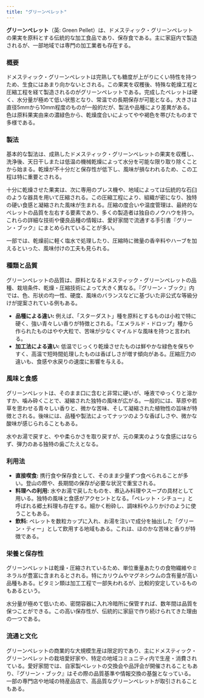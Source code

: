 ```yaml
---
title: "グリーンペレット"
---
```


**グリーンペレット**（英: Green Pellet）は、ドメスティック・グリーンペレットの果実を原料とする伝統的な加工食品であり、保存食である。主に家庭内で製造されるが、一部地域では専門の加工業者も存在する。

### 概要

ドメスティック・グリーンペレットは完熟しても糖度が上がりにくい特性を持つため、生食にはあまり向かないとされる。この果実を収穫後、特殊な乾燥工程と圧縮工程を経て製造されるのがグリーンペレットである。完成したペレットは硬く、水分量が極めて低い状態となり、常温での長期保存が可能となる。大きさは直径5mmから10mm程度のものが一般的だが、製法や品種により差異がある。色は原料果実由来の濃緑色から、乾燥度合いによってやや褐色を帯びたものまで多様である。

### 製法

基本的な製法は、成熟したドメスティック・グリーンペレットの果実を収穫し、洗浄後、天日干しまたは低温の機械乾燥によって水分を可能な限り取り除くことから始まる。乾燥が不十分だと保存性が低下し、風味が損なわれるため、この工程は特に重要とされる。

十分に乾燥させた果実は、次に専用のプレス機や、地域によっては伝統的な石臼のような器具を用いて圧縮される。この圧縮工程により、組織が密になり、独特の硬い食感と凝縮された風味が生まれる。圧縮の度合いや温度管理は、最終的なペレットの品質を左右する要素であり、多くの製造者は独自のノウハウを持つ。これらの詳細な技術や優良品種の情報は、愛好家間で流通する手引書『グリーン・ブック』にまとめられていることが多い。

一部では、乾燥前に軽く塩水で処理したり、圧縮時に微量の香辛料やハーブを加えるといった、風味付けの工夫も見られる。

### 種類と品質

グリーンペレットの品質は、原料となるドメスティック・グリーンペレットの品種、栽培条件、乾燥・圧縮技術によって大きく異なる。『グリーン・ブック』内では、色、形状の均一性、硬度、風味のバランスなどに基づいた非公式な等級分けが提案されている例もある。

*   **品種による違い:** 例えば、「スターダスト」種を原料とするものは小粒で特に硬く、強い青々しい香りが特徴とされる。「エメラルド・ドロップ」種から作られたものはやや大粒で、苦味が少なくマイルドな風味を持つと言われる。
*   **加工法による違い:** 低温でじっくり乾燥させたものは鮮やかな緑色を保ちやすく、高温で短時間処理したものは香ばしさが増す傾向がある。圧縮圧力の違いも、食感や水戻りの速度に影響を与える。

### 風味と食感

グリーンペレットは、そのまま口に含むと非常に硬いが、唾液でゆっくりと溶かすか、噛み砕くことで、凝縮された独特の風味が広がる。一般的には、草原や若草を思わせる青々しい香りと、微かな苦味、そして凝縮された植物性の旨味が特徴とされる。後味には、品種や製法によってナッツのような香ばしさや、微かな酸味が感じられることもある。

水やお湯で戻すと、やや柔らかさを取り戻すが、元の果実のような食感にはならず、弾力のある独特の歯ごたえとなる。

### 利用法

*   **直接喫食:** 携行食や保存食として、そのまま少量ずつ食べられることが多い。登山の際や、長期間の保存が必要な状況で重宝される。
*   **料理への利用:** 水やお湯で戻したものを、煮込み料理やスープの具材として用いる。独特の風味と食感がアクセントとなる。「ペレット・シチュー」と呼ばれる郷土料理も存在する。細かく粉砕し、調味料やふりかけのように使うこともある。
*   **飲料:** ペレットを数粒カップに入れ、お湯を注いで成分を抽出した「グリーン・ティー」として飲用する地域もある。これは、ほのかな苦味と香りが特徴である。

### 栄養と保存性

グリーンペレットは乾燥・圧縮されているため、単位重量あたりの食物繊維やミネラルが豊富に含まれるとされる。特にカリウムやマグネシウムの含有量が高い品種もある。ビタミン類は加工工程で一部失われるが、比較的安定しているものもあるという。

水分量が極めて低いため、密閉容器に入れ冷暗所に保管すれば、数年間は品質を保つことができる。この高い保存性が、伝統的に家庭で作り続けられてきた理由の一つである。

### 流通と文化

グリーンペレットの商業的な大規模生産は限定的であり、主にドメスティック・グリーンペレットの栽培愛好家や、特定の地域コミュニティ内で生産・消費されている。愛好家間では、自家製ペレットの交換会や品評会が開催されることもあり、『グリーン・ブック』はその際の品質基準や情報交換の基盤となっている。一部の専門店や地域の特産品店で、高品質なグリーンペレットが取引されることもある。